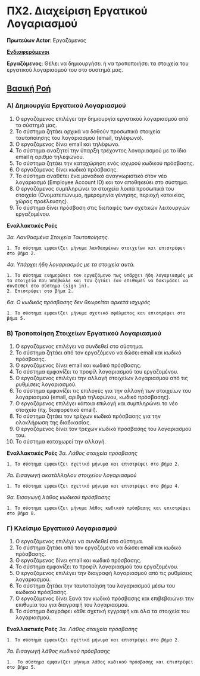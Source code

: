 # ΠΧ2. Διαχείριση Εργατικού Λογαριασμού

**Πρωτεύων Actor**: Εργαζόμενος

<u>**Ενδιαφερόμενοι**</u>

**Εργαζόμενος**: Θέλει να δημιουργήσει ή να τροποποιήσει τα στοιχεία του εργατικού λογαριασμού του στο συστημά μας.

## <u>Βασική Ροή</u>

### Α) Δημιουργία Εργατικού Λογαριασμού

1. Ο εργαζόμενος επιλέγει την δημιουργία εργατικού λογαριασμού από το σύστημά μας.
2. Το σύστημα ζητάει αρχικά να δοθούν προσωπικά στοιχεία ταυτοποίησης του λογαριασμού (email, τηλέφωνο).
3. Ο εργαζόμενος δίνει email και τηλέφωνο.
4. Το σύστημα αναζητεί την ύπαρξη τρέχοντος λογαριασμού με το ίδιο email ή αριθμό τηλεφώνου.
5. Το σύστημα ζητάει την καταχώρηση ενός ισχυρού κωδικού πρόσβασης.
6. Ο εργαζόμενος δίνει κωδικό πρόσβασης.
7. Το σύστημα αναθέτει ένα μοναδικό αναγνωριστικό στον νέο λογαριασμό (Employee Account ID) και τον αποθηκεύει στο σύστημα.
8. Ο εργαζόμενος συμπληρώνει τα στοιχεία λοιπά προσωπικά του στοιχεία (Ονοματεπώνυμο, ημερομηνία γένησης, περιοχή κατοικίας, χώρας προέλευσης).
9. Το σύστημα δίνει πρόσβαση στις διεπαφές των σχετικών λειτουργιών εργαζομένου.


**Εναλλακτικές Ροές**

*3α. Λανθασμένα Στοιχεία Ταυτοποίησης.*  

    1. Το σύστημα εμφανίζει μήνυμα λανθασμένων στοιχείων και επιστρέφει στο βήμα 2.

*4α. Υπάρχει ήδη λογαριασμός με τα στοιχεία αυτά.*

    1. Το σύστημα ενημερώνει τον εργαζόμενο πως υπάρχει ήδη λογαριασμός με τα στοιχεία που υπέβαλλε και του ζητάει έαν επιθυμεί να δοκιμάσει να συνδεθεί στο σύστημα (sign in).
    2. Επιστρέφει στο βήμα 2.

*6α. Ο κωδικός πρόσβασης δεν θεωρείται αρκετά ισχυρός*

    1. Το σύστημα εμφανίζει μήνυμα σχετικό σφάλματος και επιστρέφει στο βήμα 5.


### Β) Τροποποίηση Στοιχείων Εργατικού Λογαριασμού

1. Ο εργαζόμενος επιλέγει να συνδεθεί στο σύστημα.
2. Το σύστημα ζητάει από τον εργαζόμενο να δώσει email και κωδικό πρόσβασης. 
3. Ο εργαζόμενος δίνει email και κωδικό πρόσβασης.
4. Το σύστημα εμφανίζει το προφίλ λογαριασμού του εργαζομένου.
5. Ο εργαζόμενος επιλέγει την αλλαγή στοιχείων λογαριασμού από τις ρυθμίσεις λογαριασμού.
6. Το σύστημα εμφανίζει τις επιλογές για την αλλαγή των στοιχείων του λογαριασμού (email, αριθμό τηλεφώνου, κωδικό πρόσβασης).
7. Ο εργαζόμενος επιλέγει κάποια επιλογή και συμπληρώνει το νέο στοιχείο (πχ. διαφορετικό email).
8. Το σύστημα ζητάει τον τρέχων κωδικό πρόσβασης για την ολοκλήρωση της διαδικασίας.
9. Ο εργαζόμενος δίνει τον τρέχων κωδικό πρόσβασης του λογαριασμού του.
10. Το σύστημα καταχωρεί την αλλαγή.

**Εναλλακτικές Ροές**
*3α. Λάθος στοιχεία πρόσβασης*

    1. Το σύστημα εμφανίζει σχετικό μήνυμα και επιστρέφει στο βήμα 2.

*7α. Εισαγωγή ακατάλληλου στοιχείου λογαριασμού*

    1. Το σύστημα εμφανίζει σχετικό μήνυμα και επιστρέφει στο βήμα 4.
   
*9α. Εισαγωγή λάθος κωδικού πρόσβασης*

    1. Το σύστημα εμφανίζει μήνυμα λάθος κωδικού πρόσβασης και επιστρέφει στο βήμα 8.


### Γ) Κλείσιμο Εργατικού Λογαριασμού

1. Ο εργαζόμενος επιλέγει να συνδεθεί στο σύστημα.
2. Το σύστημα ζητάει από τον εργαζόμενο να δώσει email και κωδικό πρόσβασης. 
3. Ο εργαζόμενος δίνει email και κωδικό πρόσβασης.
4. Το σύστημα εμφανίζει το προφίλ λογαριασμού του εργαζομένου.
5. Ο εργαζόμενος επιλέγει την διαγραφή λογαριασμού από τις ρυθμίσεις λογαριασμού.
6. Το σύστημα ζητάει την ταυτοποίηση του λογαριασμού μέσω του κωδικού πρόσβασης.
7. Ο εργαζόμενος δίνει ξανά τον κωδικό πρόσβασης και επιβεβαιώνει την επιθυμία του για διαγραφή του λογαριασμού.
8. Το σύστημα διαγράφει κάθε σχετική εγγραφή και όλα τα στοιχεία του λογαριασμού.


**Εναλλακτικές Ροές**
*3α. Λάθος στοιχεία πρόσβασης*

    1. Το σύστημα εμφανίζει σχετικό μήνυμα και επιστρέφει στο βήμα 2.

*7α. Εισαγωγή λάθος κωδικού πρόσβασης*

    1.  Το σύστημα εμφανίζει μήνυμα λάθος κωδικού πρόσβασης και επιστρέφει στο βήμα 5.